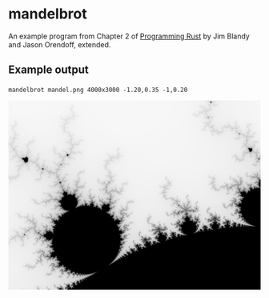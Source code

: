 # mandelbrot
An example program from Chapter 2 of [Programming Rust](http://shop.oreilly.com/product/0636920040385.do) by Jim Blandy and Jason Orendoff, extended.

## Example output

`mandelbrot mandel.png 4000x3000 -1.20,0.35 -1,0.20`

![example program output](mandel.png)
